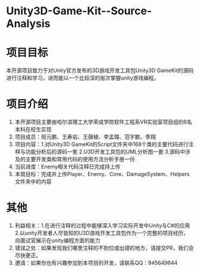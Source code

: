# Unity3D-Game-Kit--Source-Analysis
# 项目目标
本开源项目致力于对Unity官方发布的3D游戏开发工具包Unity3D GameKit的源码进行注释和学习，进而能以一个比较深的层次掌握unity游戏编程。
# 项目介绍
1. 本开源项目主要由哈尔滨理工大学荣成学院软件工程系VR实验室项目组的6名本科在校生实现
2. 项目成员：班元鹏、王寿岩、王薇植、李孟璐、范宇鹏、季翔
3. 项目内容：1.对Unity3D GameKit的Script文件夹中168个类的主要代码进行注释与功能分析后的源码一套 2.U3D开发工具包的UML分析图一套 3.源码中涉及的主要开发类和常用代码的使用方法分析手册一份
4. 当前进度：Enemy相关代码注释已完成待上传
5. 本周目标：完成并上传Player、Enemy、Core、DamageSystem、Helpers文件夹中的内容
# 其他
1. 利益相关：1.在进行注释的过程中能够深入学习实际开发中Unity与C#的应用 2.以unity开发者人尽皆知的U3D游戏开发工具包作为一个完整的项目经历，向面试官展示在unity编程方面的能力 
2. 错误之处：如果发现我们哪里注释的不到位或出错的地方，请提交PR，我们会尽快更正。
3. 邀请：如果你也有兴趣参加到本项目的开发，请联系QQ：945649644
